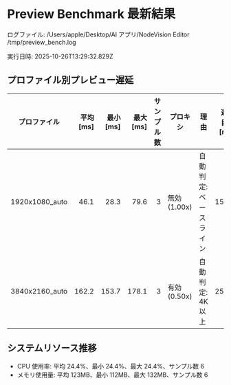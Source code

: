 # Preview Benchmark 最新結果

ログファイル: /Users/apple/Desktop/AI アプリ/NodeVision Editor /tmp/preview_bench.log

実行日時: 2025-10-26T13:29:32.829Z

## プロファイル別プレビュー遅延

| プロファイル | 平均 [ms] | 最小 [ms] | 最大 [ms] | サンプル数 | プロキシ | 理由 | 遅延目標 [ms] | バックエンド平均 [ms] |
| --- | ---: | ---: | ---: | ---: | --- | --- | ---: | ---: |
| 1920x1080_auto | 46.1 | 28.3 | 79.6 | 3 | 無効 (1.00x) | 自動判定: ベースライン | 150.0 | - |
| 3840x2160_auto | 162.2 | 153.7 | 178.1 | 3 | 有効 (0.50x) | 自動判定: 4K 以上 | 250.0 | - |

## システムリソース推移

- CPU 使用率: 平均 24.4%、最小 24.4%、最大 24.4%、サンプル数 6
- メモリ使用量: 平均 123MB、最小 112MB、最大 132MB、サンプル数 6
